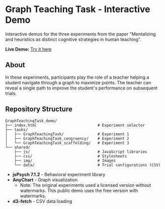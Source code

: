 # Graph Teaching Task - Interactive Demo

Interactive demos for the three experiments from the paper "Mentalizing and heuristics as distinct cognitive strategies in human teaching".

**Live Demo:** [Try it here](https://sharootonian.github.io/CognitiveStrategiesInTeaching/GraphTeachingTask_demo/)

## About

In these experiments, participants play the role of a teacher helping a student navigate through a graph to maximize points. The teacher can reveal a single path to improve the student's performance on subsequent trials.


## Repository Structure

```
GraphTeachingTask_demo/
├── index.html                           # Experiment selector
├── tasks/
│   ├── GraphTeachingTask/               # Experiment 1
│   ├── GraphTeachingTask_congruency/    # Experiment 2
│   └── GraphTeachingTask_scaffolding/   # Experiment 3
└── shared/
    ├── js/                              # JavaScript libraries
    ├── css/                             # Stylesheets
    ├── img/                             # Images
    └── data/                            # Trial configurations (CSV)
```

- **jsPsych 7.1.2** - Behavioral experiment library
- **AnyChart** - Graph visualization
  - Note: The original experiments used a licensed version without watermarks. This public demo uses the free version with watermarks.
- **d3-fetch** - CSV data loading
